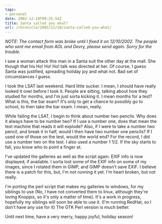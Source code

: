 ```yaml
---
tags:
- personal
date: 2002-12-10T09:25:54Z
title: Santa called you what?
url: /chronicle/2002/12/10/santa-called-you-what/
---
```


_NOTE: The contact form was broke until I fixed it on 12/10/2002.  The people who sent me email from AOL and Devry, please send again. Sorry for the trouble._

I saw a woman attack this man in a Santa suit the other day at the mall. She though that his Ho! Ho! Ho! talk was directed at her. Of course, I guess Santa was justified, spreading holiday joy and what not. Bad set of circumstances I guess.

I took the LSAT last weekend.  Hard little sucker.  I mean, I should have really looked it over before I took it.  People are sitting, talking about how they studied for months, and I'm just sorta kicking it.  I mean months for a test?  What is this, the bar exam?  It's only to get a chance to possibly go to school, to then take the bar exam.  I mean, really.

While failing the LSAT, I begin to think about number two pencils.  Why does it always have to be number two?  If I use a number one, does that mean the test machine that reads it will explode?  Also, if I were to take a number two pencil, and break it in half, would I then have two number one pencils?  If I used one of those on the test, would the world end?  For the record, I did use a number two on the test.  I also used a number 1 1/2.  If the sky starts to fall, you know who to point a finger at.

I've updated the galleries as well as the script again.  EXIF info is now displayed, if available.  I sorta lost some of the EXIF info on some of my images, since I rotated them in GIMP, and GIMP doesn't save EXIF.  I believe there is a patch for this, but, I'm not running it yet.  I'm heart broken, but not really.

I'm porting the perl script that makes my galleries to windows, for my siblings to use (No, I have not converted them to linux, although they're loving Knoppix, so it's only a matter of time).  It's a work in progress, hopefully my siblings will soon be able to use it.  (I'm running RedHat, so I don't have any use for it)  The GTK Perl version is much better.

Until next time, have a very merry, happy joyful, holiday season!
